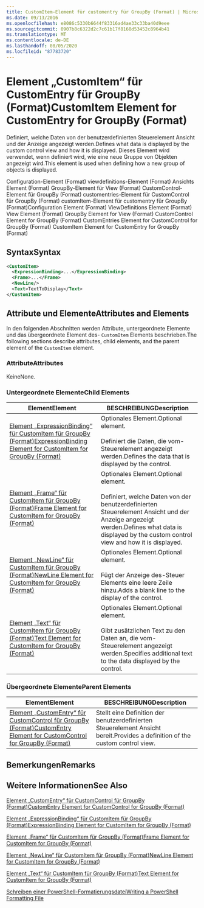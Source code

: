 ```yaml
---
title: CustomItem-Element für customentry für GroupBy (Format) | Microsoft-Dokumentation
ms.date: 09/13/2016
ms.openlocfilehash: e8086c5330b6644f83316ad4ae33c33ba40d9eee
ms.sourcegitcommit: 0907b8c6322d2c7c61b17f8168d53452c8964b41
ms.translationtype: MT
ms.contentlocale: de-DE
ms.lasthandoff: 08/05/2020
ms.locfileid: "87783720"
---
```

# <a name="customitem-element-for-customentry-for-groupby-format"></a><span data-ttu-id="0bc6a-102">Element „CustomItem“ für CustomEntry für GroupBy (Format)</span><span class="sxs-lookup"><span data-stu-id="0bc6a-102">CustomItem Element for CustomEntry for GroupBy (Format)</span></span>

<span data-ttu-id="0bc6a-103">Definiert, welche Daten von der benutzerdefinierten Steuerelement Ansicht und der Anzeige angezeigt werden.</span><span class="sxs-lookup"><span data-stu-id="0bc6a-103">Defines what data is displayed by the custom control view and how it is displayed.</span></span> <span data-ttu-id="0bc6a-104">Dieses Element wird verwendet, wenn definiert wird, wie eine neue Gruppe von Objekten angezeigt wird.</span><span class="sxs-lookup"><span data-stu-id="0bc6a-104">This element is used when defining how a new group of objects is displayed.</span></span>

<span data-ttu-id="0bc6a-105">Configuration-Element (Format) viewdefinitions-Element (Format) Ansichts Element (Format) GroupBy-Element für View (Format) CustomControl-Element für GroupBy (Format) customentries-Element für CustomControl für GroupBy (Format) customItem-Element für customentry für GroupBy (Format)</span><span class="sxs-lookup"><span data-stu-id="0bc6a-105">Configuration Element (Format) ViewDefinitions Element (Format) View Element (Format) GroupBy Element for View (Format) CustomControl Element for GroupBy (Format) CustomEntries Element for CustomControl for GroupBy (Format) CustomItem Element for CustomEntry for GroupBy (Format)</span></span>

## <a name="syntax"></a><span data-ttu-id="0bc6a-106">Syntax</span><span class="sxs-lookup"><span data-stu-id="0bc6a-106">Syntax</span></span>

```xml
<CustomItem>
  <ExpressionBinding>...</ExpressionBinding>
  <Frame>...</Frame>
  <NewLine/>
  <Text>TextToDisplay</Text>
</CustomItem>
```

## <a name="attributes-and-elements"></a><span data-ttu-id="0bc6a-107">Attribute und Elemente</span><span class="sxs-lookup"><span data-stu-id="0bc6a-107">Attributes and Elements</span></span>

<span data-ttu-id="0bc6a-108">In den folgenden Abschnitten werden Attribute, untergeordnete Elemente und das übergeordnete Element des- `CustomItem` Elements beschrieben.</span><span class="sxs-lookup"><span data-stu-id="0bc6a-108">The following sections describe attributes, child elements, and the parent element of the `CustomItem` element.</span></span>

### <a name="attributes"></a><span data-ttu-id="0bc6a-109">Attribute</span><span class="sxs-lookup"><span data-stu-id="0bc6a-109">Attributes</span></span>

<span data-ttu-id="0bc6a-110">Keine</span><span class="sxs-lookup"><span data-stu-id="0bc6a-110">None.</span></span>

### <a name="child-elements"></a><span data-ttu-id="0bc6a-111">Untergeordnete Elemente</span><span class="sxs-lookup"><span data-stu-id="0bc6a-111">Child Elements</span></span>

|<span data-ttu-id="0bc6a-112">Element</span><span class="sxs-lookup"><span data-stu-id="0bc6a-112">Element</span></span>|<span data-ttu-id="0bc6a-113">BESCHREIBUNG</span><span class="sxs-lookup"><span data-stu-id="0bc6a-113">Description</span></span>|
|-------------|-----------------|
|[<span data-ttu-id="0bc6a-114">Element „ExpressionBinding“ für CustomItem für GroupBy (Format)</span><span class="sxs-lookup"><span data-stu-id="0bc6a-114">ExpressionBinding Element for CustomItem for GroupBy (Format)</span></span>](./expressionbinding-element-for-customitem-for-groupby-format.md)|<span data-ttu-id="0bc6a-115">Optionales Element.</span><span class="sxs-lookup"><span data-stu-id="0bc6a-115">Optional element.</span></span><br /><br /> <span data-ttu-id="0bc6a-116">Definiert die Daten, die vom-Steuerelement angezeigt werden.</span><span class="sxs-lookup"><span data-stu-id="0bc6a-116">Defines the data that is displayed by the control.</span></span>|
|[<span data-ttu-id="0bc6a-117">Element „Frame“ für CustomItem für GroupBy (Format)</span><span class="sxs-lookup"><span data-stu-id="0bc6a-117">Frame Element for CustomItem for GroupBy (Format)</span></span>](./frame-element-for-customitem-for-groupby-format.md)|<span data-ttu-id="0bc6a-118">Optionales Element.</span><span class="sxs-lookup"><span data-stu-id="0bc6a-118">Optional element.</span></span><br /><br /> <span data-ttu-id="0bc6a-119">Definiert, welche Daten von der benutzerdefinierten Steuerelement Ansicht und der Anzeige angezeigt werden.</span><span class="sxs-lookup"><span data-stu-id="0bc6a-119">Defines what data is displayed by the custom control view and how it is displayed.</span></span>|
|[<span data-ttu-id="0bc6a-120">Element „NewLine“ für CustomItem für GroupBy (Format)</span><span class="sxs-lookup"><span data-stu-id="0bc6a-120">NewLine Element for CustomItem for GroupBy (Format)</span></span>](./newline-element-for-customitem-for-groupby-format.md)|<span data-ttu-id="0bc6a-121">Optionales Element.</span><span class="sxs-lookup"><span data-stu-id="0bc6a-121">Optional element.</span></span><br /><br /> <span data-ttu-id="0bc6a-122">Fügt der Anzeige des-Steuer Elements eine leere Zeile hinzu.</span><span class="sxs-lookup"><span data-stu-id="0bc6a-122">Adds a blank line to the display of the control.</span></span>|
|[<span data-ttu-id="0bc6a-123">Element „Text“ für CustomItem für GroupBy (Format)</span><span class="sxs-lookup"><span data-stu-id="0bc6a-123">Text Element for CustomItem for GroupBy (Format)</span></span>](./text-element-for-customitem-for-groupby-format.md)|<span data-ttu-id="0bc6a-124">Optionales Element.</span><span class="sxs-lookup"><span data-stu-id="0bc6a-124">Optional element.</span></span><br /><br /> <span data-ttu-id="0bc6a-125">Gibt zusätzlichen Text zu den Daten an, die vom-Steuerelement angezeigt werden.</span><span class="sxs-lookup"><span data-stu-id="0bc6a-125">Specifies additional text to the data displayed by the control.</span></span>|

### <a name="parent-elements"></a><span data-ttu-id="0bc6a-126">Übergeordnete Elemente</span><span class="sxs-lookup"><span data-stu-id="0bc6a-126">Parent Elements</span></span>

|<span data-ttu-id="0bc6a-127">Element</span><span class="sxs-lookup"><span data-stu-id="0bc6a-127">Element</span></span>|<span data-ttu-id="0bc6a-128">BESCHREIBUNG</span><span class="sxs-lookup"><span data-stu-id="0bc6a-128">Description</span></span>|
|-------------|-----------------|
|[<span data-ttu-id="0bc6a-129">Element „CustomEntry“ für CustomControl für GroupBy (Format)</span><span class="sxs-lookup"><span data-stu-id="0bc6a-129">CustomEntry Element for CustomControl for GroupBy (Format)</span></span>](./customentry-element-for-customcontrol-for-groupby-format.md)|<span data-ttu-id="0bc6a-130">Stellt eine Definition der benutzerdefinierten Steuerelement Ansicht bereit.</span><span class="sxs-lookup"><span data-stu-id="0bc6a-130">Provides a definition of the custom control view.</span></span>|

## <a name="remarks"></a><span data-ttu-id="0bc6a-131">Bemerkungen</span><span class="sxs-lookup"><span data-stu-id="0bc6a-131">Remarks</span></span>

## <a name="see-also"></a><span data-ttu-id="0bc6a-132">Weitere Informationen</span><span class="sxs-lookup"><span data-stu-id="0bc6a-132">See Also</span></span>

[<span data-ttu-id="0bc6a-133">Element „CustomEntry“ für CustomControl für GroupBy (Format)</span><span class="sxs-lookup"><span data-stu-id="0bc6a-133">CustomEntry Element for CustomControl for GroupBy (Format)</span></span>](./customentry-element-for-customcontrol-for-groupby-format.md)

[<span data-ttu-id="0bc6a-134">Element „ExpressionBinding“ für CustomItem für GroupBy (Format)</span><span class="sxs-lookup"><span data-stu-id="0bc6a-134">ExpressionBinding Element for CustomItem for GroupBy (Format)</span></span>](./expressionbinding-element-for-customitem-for-groupby-format.md)

[<span data-ttu-id="0bc6a-135">Element „Frame“ für CustomItem für GroupBy (Format)</span><span class="sxs-lookup"><span data-stu-id="0bc6a-135">Frame Element for CustomItem for GroupBy (Format)</span></span>](./frame-element-for-customitem-for-groupby-format.md)

[<span data-ttu-id="0bc6a-136">Element „NewLine“ für CustomItem für GroupBy (Format)</span><span class="sxs-lookup"><span data-stu-id="0bc6a-136">NewLine Element for CustomItem for GroupBy (Format)</span></span>](./newline-element-for-customitem-for-groupby-format.md)

[<span data-ttu-id="0bc6a-137">Element „Text“ für CustomItem für GroupBy (Format)</span><span class="sxs-lookup"><span data-stu-id="0bc6a-137">Text Element for CustomItem for GroupBy (Format)</span></span>](./text-element-for-customitem-for-groupby-format.md)

[<span data-ttu-id="0bc6a-138">Schreiben einer PowerShell-Formatierungsdatei</span><span class="sxs-lookup"><span data-stu-id="0bc6a-138">Writing a PowerShell Formatting File</span></span>](./writing-a-powershell-formatting-file.md)
